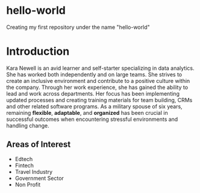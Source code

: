 # hello-world
Creating my first repository under the name "hello-world" 
# Introduction
Kara Newell is an avid learner and self-starter specializing in data analytics. She has worked both independently and on large teams. She strives to create an inclusive environment and contribute to a positive culture within the company. Through her work experience, she has gained the ability to lead and work across departments. Her focus has been implementing updated processes and creating training materials for team building, CRMs and other related software programs. As a military spouse of six years, remaining **flexible**, **adaptable**, and **organized** has been crucial in successful outcomes when encountering stressful environments and handling change.
## Areas of Interest
- Edtech
- Fintech
- Travel Industry
- Government Sector
- Non Profit
